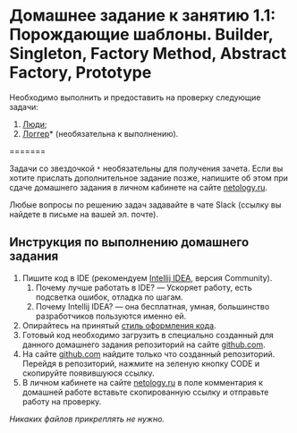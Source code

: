 # Домашнее задание к занятию 1.1: Порождающие шаблоны. Builder, Singleton, Factory Method, Abstract Factory, Prototype

Необходимо выполнить и предоставить на проверку следующие задачи:

1. [Люди](./task1/README.md);	
2. [Логгер](./task2/README.md)* (необязательна к выполнению).

=======

Задачи со звездочкой `*` необязательны для получения зачета.
Если вы хотите прислать дополнительное задание позже, напишите об этом при сдаче домашнего задания в личном кабинете на сайте [netology.ru](https://netology.ru).

Любые вопросы по решению задач задавайте в чате Slack (ссылку вы найдете в письме на вашей эл. почте).

## Инструкция по выполнению домашнего задания

1. Пишите код в IDE (рекомендуем [Intellij IDEA](https://www.jetbrains.com/idea/download/), версия Community).
    1. Почему лучше работать в IDE? — Ускоряет работу, есть подсветка ошибок, отладка по шагам.
    2. Почему Intellij IDEA? — она бесплатная, умная, большинство разработчиков пользуются именно ей.
2. Опирайтесь на принятый [стиль оформления кода](https://github.com/netology-code/codestyle/blob/master/java/README.md).
3. Готовый код необходимо загрузить в специально созданный для данного домашнего задания репозиторий на сайте [github.com](https://github.com/).
4. На сайте [github.com](https://github.com/) найдите только что созданный репозиторий. Перейдя в репозиторий, нажмите на зеленую кнопку CODE и скопируйте появившуюся ссылку.
5. В личном кабинете на сайте [netology.ru](https://netology.ru/) в поле комментария к домашней работе вставьте скопированную ссылку и отправьте работу на проверку.

*Никаких файлов прикреплять не нужно.*

